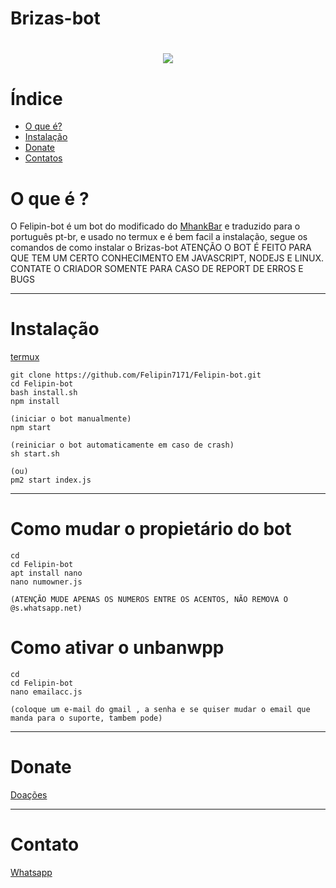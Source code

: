 # Brizas-bot
<h1 align="center">
    <img src= "https://ik.imagekit.io/tiu4ccatpmq/logo_size_DMp1826OOKxX.jpg">
</h1>

# Índice
- [O que é?](#O-que-é-?)
- [Instalação](#Instalação)
- [Donate](#Donate)
- [Contatos](#Contato)

# O que é ?

O Felipin-bot é um bot do modificado do [MhankBar](https://github.com/MhankBarBar/termux-wabot) e traduzido para o português pt-br, e usado no termux e é bem facil a instalação, segue os comandos de como instalar o Brizas-bot
ATENÇÃO O BOT É FEITO PARA QUE TEM UM CERTO CONHECIMENTO EM JAVASCRIPT, NODEJS E LINUX. CONTATE O CRIADOR SOMENTE PARA CASO DE REPORT DE ERROS E BUGS

---


# Instalação

[termux](https://play.google.com/store/apps/details?id=com.termux&hl=pt_BR&gl=US)

```
git clone https://github.com/Felipin7171/Felipin-bot.git
cd Felipin-bot
bash install.sh
npm install

(iniciar o bot manualmente)
npm start

(reiniciar o bot automaticamente em caso de crash)
sh start.sh

(ou)
pm2 start index.js

```
---
# Como mudar o propietário do bot
```
cd
cd Felipin-bot
apt install nano
nano numowner.js

(ATENÇÃO MUDE APENAS OS NUMEROS ENTRE OS ACENTOS, NÃO REMOVA O @s.whatsapp.net)
```

# Como ativar o unbanwpp
```
cd
cd Felipin-bot
nano emailacc.js

(coloque um e-mail do gmail , a senha e se quiser mudar o email que manda para o suporte, tambem pode)
```
---
# Donate

[Doações](https://www.paypal.com/donate/?hosted_button_id=QQ4MFP2AZV9TW)

---

# Contato

[Whatsapp](https://api.whatsapp.com/send/?phone=%2B5511965284517&text&app_absent=0)

